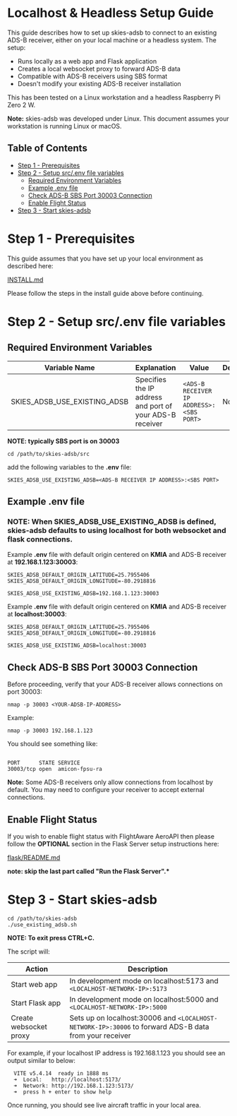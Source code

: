 # Localhost & Headless Setup Guide

This guide describes how to set up skies-adsb to connect to an existing ADS-B receiver, either on your local machine or a headless system. The setup:

- Runs locally as a web app and Flask application
- Creates a local websocket proxy to forward ADS-B data
- Compatible with ADS-B receivers using SBS format
- Doesn't modify your existing ADS-B receiver installation

This has been tested on a Linux workstation and a headless Raspberry Pi Zero 2 W.

**Note:** skies-adsb was developed under Linux. This document assumes your workstation is running Linux or macOS.

## Table of Contents

- [Step 1 - Prerequisites](#step-1---prerequisites)
- [Step 2 - Setup src/.env file variables](#step-2---setup-srcenv-file-variables)
  - [Required Environment Variables](#required-environment-variables)
  - [Example .env file](#example-env-file)
  - [Check ADS-B SBS Port 30003 Connection](#check-ads-b-sbs-port-30003-connection)
  - [Enable Flight Status](#enable-flight-status)
- [Step 3 - Start skies-adsb](#step-3---start-skies-adsb)

# Step 1 - Prerequisites

This guide assumes that you have set up your local environment as described here:

[INSTALL.md](INSTALL.md)

Please follow the steps in the install guide above before continuing.

# Step 2 - Setup src/.env file variables

## Required Environment Variables

<!-- prettier-ignore -->
| Variable Name | Explanation | Value | Default |
| ------------- | ----------- | ------| ------- |
| SKIES_ADSB_USE_EXISTING_ADSB | Specifies the IP address and port of your ADS-B receiver | `<ADS-B RECEIVER IP ADDRESS>:<SBS PORT>` | None    |

**NOTE: typically SBS port is on 30003**

```shell
cd /path/to/skies-adsb/src
```

add the following variables to the **.env** file:

```shells
SKIES_ADSB_USE_EXISTING_ADSB=<ADS-B RECEIVER IP ADDRESS>:<SBS PORT>
```

## Example .env file

### NOTE: When SKIES_ADSB_USE_EXISTING_ADSB is defined, skies-adsb defaults to using localhost for both websocket and flask connections.

Example **.env** file with default origin centered on **KMIA** and ADS-B receiver at **192.168.1.123:30003**:

```shell
SKIES_ADSB_DEFAULT_ORIGIN_LATITUDE=25.7955406
SKIES_ADSB_DEFAULT_ORIGIN_LONGITUDE=-80.2918816

SKIES_ADSB_USE_EXISTING_ADSB=192.168.1.123:30003
```

Example **.env** file with default origin centered on **KMIA** and ADS-B receiver at **localhost:30003**:

```shell
SKIES_ADSB_DEFAULT_ORIGIN_LATITUDE=25.7955406
SKIES_ADSB_DEFAULT_ORIGIN_LONGITUDE=-80.2918816

SKIES_ADSB_USE_EXISTING_ADSB=localhost:30003
```

## Check ADS-B SBS Port 30003 Connection

Before proceeding, verify that your ADS-B receiver allows connections on port 30003:

```shell
nmap -p 30003 <YOUR-ADSB-IP-ADDRESS>
```

Example:

```shell
nmap -p 30003 192.168.1.123
```

You should see something like:

```shell

PORT      STATE SERVICE
30003/tcp open  amicon-fpsu-ra

```

**Note:** Some ADS-B receivers only allow connections from localhost by default. You may need to configure your receiver to accept external connections.

## Enable Flight Status

If you wish to enable flight status with FlightAware AeroAPI then please follow the **OPTIONAL** section in the Flask Server setup instructions here:

[flask/README.md](/flask/README.md)

**note: skip the last part called "Run the Flask Server".\***

# Step 3 - Start skies-adsb

```shell
cd /path/to/skies-adsb
./use_existing_adsb.sh
```

**NOTE: To exit press CTRL+C.**

The script will:

<!-- prettier-ignore -->
| Action | Description |
| -------| ----------- |
| Start web app          | In development mode on localhost:5173 and `<LOCALHOST-NETWORK-IP>:5173`                                |
| Start Flask app        | In development mode on localhost:5000 and `<LOCALHOST-NETWORK-IP>:5000`                                |
| Create websocket proxy | Sets up on localhost:30006 and `<LOCALHOST-NETWORK-IP>:30006` to forward ADS-B data from your receiver |

For example, if your localhost IP address is 192.168.1.123 you should see an output similar to below:

```shell
  VITE v5.4.14  ready in 1888 ms
  ➜  Local:   http://localhost:5173/
  ➜  Network: http://192.168.1.123:5173/
  ➜  press h + enter to show help
```

Once running, you should see live aircraft traffic in your local area.
